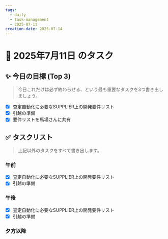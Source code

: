 ```yaml
---
tags:
  - daily
  - task-management
  - 2025-07-11
creation-date: 2025-07-14
---
```


# 📅 2025年7月11日 のタスク

## ✨ 今日の目標 (Top 3)
> 今日これだけは必ず終わらせる、という最も重要なタスクを3つ書き出しましょう。

- [x] 査定自動化に必要なSUPPLIER上の開発要件リスト
- [x] 引越の準備
- [x] 要件リストを馬場さんに共有

## ✅ タスクリスト
> 上記以外のタスクをすべて書き出します。

### 午前
- [x] 査定自動化に必要なSUPPLIER上の開発要件リスト
- [x] 引越の準備

### 午後
- [x] 査定自動化に必要なSUPPLIER上の開発要件リスト
- [x] 引越の準備

### 夕方以降